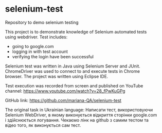 # selenium-test
Repository to demo selenium testing

This project is to demonstrate knowledge of Selenium automated tests using webdriver.
Test includes:
- going to google.com
- logging in with test account
- verifying the login have been successful

Selenium test was written in Java using Selenium Server and JUnit.
ChromeDriver was used to connect to and execute tests in Chrome browser.
The project was written using Eclipse IDE.

Test execution was recorded from screen and published on YouTube channel:
https://www.youtube.com/watch?v=28_fPwKuGPg

GitHub link: https://github.com/mariana-QA/selenium-test

The original task in Ukrainian language:
Написати тест, використовуючи Selenium WebDriver, в якому виконується відкриття сторінки google.com і здійснюється логування.
Чекаємо лінк на github з самим тестом та відео того, як виконується сам тест.
